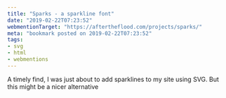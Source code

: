 ```yaml
---
title: "Sparks - a sparkline font"
date: "2019-02-22T07:23:52"
webmentionTarget: "https://aftertheflood.com/projects/sparks/"
meta: "bookmark posted on 2019-02-22T07:23:52"
tags:
- svg
- html
- webmentions
---
```

A timely find, I was just about to add sparklines to my site using SVG. But this might be a nicer alternative
